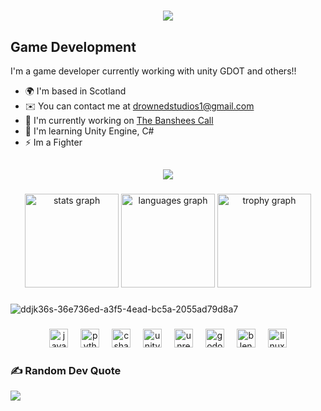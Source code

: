 <h1 align="center">
    <img src="https://readme-typing-svg.herokuapp.com/?font=Righteous&size=35&center=true&vCenter=true&width=500&height=70&duration=4000&lines=HELLO+There!+;+I'm+Cozza!;" />
</h1>

Game Development
----------------

I'm a game developer currently working with unity GDOT and others!!

* 🌍  I'm based in Scotland
* ✉️  You can contact me at [drownedstudios1@gmail.com](mailto:drownedstudios1@gmail.com)
* 🚀  I'm currently working on [The Banshees Call](http://github.com/Cozza-Dev/The-Banshees-Call)
* 🧠  I'm learning Unity Engine, C#
* ⚡  Im a Fighter


<h2 align="left"></h2>

###

<div align="center">
  <img height="" src="https://wallpapers.com/images/hd/1200x480-neon-purple-mountains-56wuvoleyut5z0eb.jpg"  />
</div>

###

<div align="center">
  <img src="https://github-readme-stats.vercel.app/api?username=Cozza-Dev&hide_title=false&hide_rank=false&show_icons=true&include_all_commits=true&count_private=true&disable_animations=false&theme=codeSTACKr&locale=en&hide_border=false" height="150" alt="stats graph"  />
  <img src="https://github-readme-stats.vercel.app/api/top-langs?username=Cozza-Dev&locale=en&hide_title=false&layout=compact&card_width=320&langs_count=5&theme=codeSTACKr&hide_border=false" height="150" alt="languages graph"  />
  <img src="https://github-profile-trophy.vercel.app?username=Cozza-Dev&no-bg=true&no-frame=true&margin-w=1" height="150" alt="trophy graph"  />
</div>

###

![ddjk36s-36e736ed-a3f5-4ead-bc5a-2055ad79d8a7](https://github.com/user-attachments/assets/5d9f90f1-f0db-4015-a0fa-1a3cfbee04ce)


###

<div align="left">
</div>

###

<div align="center">
  <img src="https://cdn.jsdelivr.net/gh/devicons/devicon/icons/javascript/javascript-original.svg" height="30" alt="javascript logo"  />
  <img width="12" />
  <img src="https://cdn.jsdelivr.net/gh/devicons/devicon/icons/python/python-original.svg" height="30" alt="python logo"  />
  <img width="12" />
  <img src="https://cdn.jsdelivr.net/gh/devicons/devicon/icons/csharp/csharp-original.svg" height="30" alt="csharp logo"  />
  <img width="12" />
  <img src="https://cdn.jsdelivr.net/gh/devicons/devicon/icons/unity/unity-original.svg" height="30" alt="unity logo"  />
  <img width="12" />
  <img src="https://cdn.jsdelivr.net/gh/devicons/devicon/icons/unrealengine/unrealengine-original.svg" height="30" alt="unrealengine logo"  />
  <img width="12" />
  <img src="https://cdn.jsdelivr.net/gh/devicons/devicon/icons/godot/godot-original.svg" height="30" alt="godot logo"  />
  <img width="12" />
  <img src="https://cdn.jsdelivr.net/gh/devicons/devicon/icons/blender/blender-original.svg" height="30" alt="blender logo"  />
  <img width="12" />
  <img src="https://cdn.jsdelivr.net/gh/devicons/devicon/icons/linux/linux-original.svg" height="30" alt="linux logo"  />
</div>

###

### ✍️ Random Dev Quote
![](https://quotes-github-readme.vercel.app/api?type=horizontal&theme=radical)



